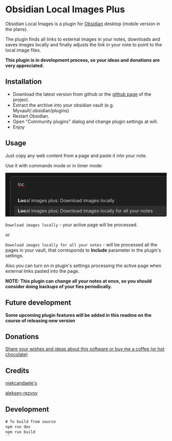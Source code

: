 # Obsidian Local Images Plus


Obsidian Local Images is a plugin for [Obsidian](https://obsidian.md/) desktop (mobile version in the plans). 

The plugin finds all links to external images in your notes, downloads and saves images locally and finally adjusts the link in your note to point to the local image files.



**This plugin is in development process, so your ideas and donations are very appreciated.**

## Installation

- Download the latest version from github or the [github page](https://sergei-korneev.github.io/obsidian-local-images-plus) of the project.
- Extract the archive into your obsidian vault (e.g. Myvault/.obsidian/plugins)
- Restart Obsidian.
- Open "Community plugins" dialog and change plugin settings at will.
- Enjoy



## Usage

Just copy any web content from a page and paste it into your note.



Use it with commands mode or in timer mode:

![img](Docs/Pasted%20image%2020221219134358.png?raw=true)





```Download images locally``` - your active page will be processed.

or

```Download images locally for all your notes``` - will be processed all the pages in your vault, that corresponds to **Include** parameter in the plugin's settings.

Also you can turn on in plugin's settings processing the active page when external links pasted into the page.
 
**NOTE: This plugin can change all your notes at once, so you should consider doing backups of your fies periodically.**

## Future development

**Some upcoming plugin features will be added in this readme on the course of releasing new version**
## Donations

[Share your  wishes and ideas about this software or buy me a coffee (or hot chocolate)](https://www.buymeacoffee.com/sergeikorneev)





## Credits

[niekcandaele's](https://github.com/niekcandaele/obsidian-local-images)

[aleksey-rezvov](https://github.com/aleksey-rezvov/obsidian-local-images)


## Development

```
# To build from source
npm run dev
npm run build
``